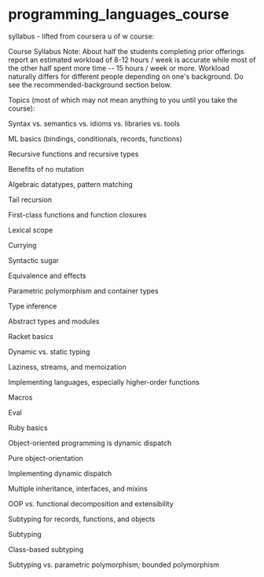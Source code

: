 # programming_languages_course

syllabus - lifted from coursera u of w course:

Course Syllabus
Note: About half the students completing prior offerings report an estimated workload of 8-12 hours / week is accurate while most of the other half spent more time -- 15 hours / week or more. Workload naturally differs for different people depending on one's background. Do see the recommended-background section below.

Topics (most of which may not mean anything to you until you take the course):

Syntax vs. semantics vs. idioms vs. libraries vs. tools

ML basics (bindings, conditionals, records, functions)

Recursive functions and recursive types

Benefits of no mutation

Algebraic datatypes, pattern matching

Tail recursion

First-class functions and function closures

Lexical scope

Currying

Syntactic sugar

Equivalence and effects

Parametric polymorphism and container types

Type inference

Abstract types and modules

Racket basics

Dynamic vs. static typing

Laziness, streams, and memoization

Implementing languages, especially higher-order functions

Macros

Eval

Ruby basics

Object-oriented programming is dynamic dispatch

Pure object-orientation

Implementing dynamic dispatch

Multiple inheritance, interfaces, and mixins

OOP vs. functional decomposition and extensibility

Subtyping for records, functions, and objects

Subtyping

Class-based subtyping

Subtyping vs. parametric polymorphism; bounded polymorphism

